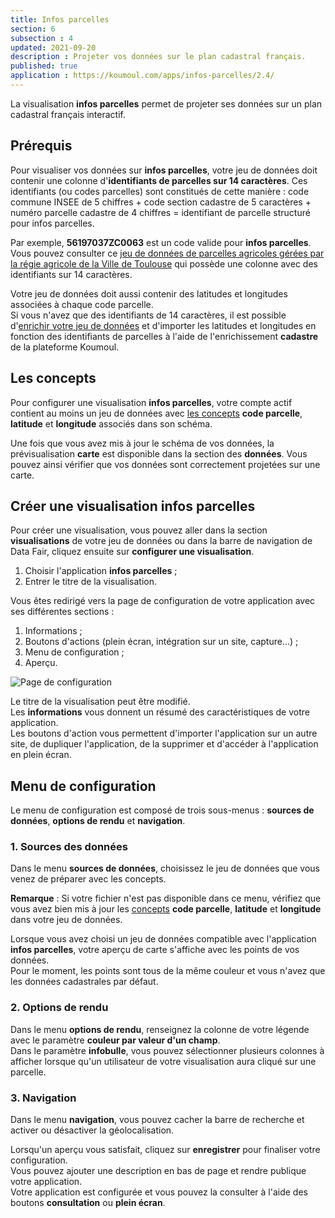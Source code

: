 ```yaml
---
title: Infos parcelles
section: 6
subsection : 4
updated: 2021-09-20
description : Projeter vos données sur le plan cadastral français.
published: true
application : https://koumoul.com/apps/infos-parcelles/2.4/
---
```


La visualisation **infos parcelles** permet de projeter ses données sur un plan cadastral français interactif.  

## Prérequis

Pour visualiser vos données sur **infos parcelles**, votre jeu de données doit contenir une colonne d'**identifiants de parcelles sur 14 caractères**. Ces identifiants (ou codes parcelles) sont constitués de cette manière&nbsp;: code commune INSEE de 5 chiffres + code section cadastre de 5 caractères + numéro parcelle cadastre de 4 chiffres = identifiant de parcelle structuré pour infos parcelles.

Par exemple, **56197037ZC0063** est un code valide pour **infos parcelles**. Vous pouvez consulter ce [jeu de données de parcelles agricoles gérées par la régie agricole de la Ville de Toulouse](https://koumoul.com/data-fair/api/v1/datasets/domaine-agricole-toulouse/full) qui possède une colonne avec des identifiants sur 14 caractères.

Votre jeu de données doit aussi contenir des latitudes et longitudes associées à chaque code parcelle.  
Si vous n'avez que des identifiants de 14 caractères, il est possible d'[enrichir votre jeu de données](./user-guide-backoffice/enrichment) et d'importer les latitudes et longitudes en fonction des identifiants de parcelles à l'aide de l'enrichissement **cadastre** de la plateforme Koumoul.

## Les concepts
Pour configurer une visualisation **infos parcelles**, votre compte actif contient au moins un jeu de données avec [les concepts](./user-guide-backoffice/concept) **code parcelle**, **latitude** et **longitude** associés dans son schéma.

Une fois que vous avez mis à jour le schéma de vos données, la prévisualisation **carte** est disponible dans la section des **données**. Vous pouvez ainsi vérifier que vos données sont correctement projetées sur une carte.

## Créer une visualisation infos parcelles

Pour créer une visualisation, vous pouvez aller dans la section **visualisations** de votre jeu de données ou dans la barre de navigation de Data&nbsp;Fair, cliquez ensuite sur **configurer une visualisation**.

1. Choisir l'application **infos parcelles**&nbsp;;
2. Entrer le titre de la visualisation.

Vous êtes redirigé vers la page de configuration de votre application avec ses différentes sections&nbsp;:

1. Informations&nbsp;;
2. Boutons d'actions (plein écran, intégration sur un site, capture...)&nbsp;;
3. Menu de configuration&nbsp;;
4. Aperçu.

![Page de configuration](./images/user-guide-backoffice/infos-parcelles-config.jpg)

Le titre de la visualisation peut être modifié.  
Les **informations** vous donnent un résumé des caractéristiques de votre application.  
Les boutons d'action vous permettent d'importer l'application sur un autre site, de dupliquer l'application, de la supprimer et d'accéder à l'application en plein écran.

## Menu de configuration
Le menu de configuration est composé de trois sous-menus&nbsp;: **sources de données**, **options de rendu** et **navigation**.

### 1. Sources des données  

Dans le menu **sources de données**, choisissez le jeu de données que vous venez de préparer avec les concepts.

**Remarque**&nbsp;: Si votre fichier n'est pas disponible dans ce menu, vérifiez que vous avez bien mis à jour les [concepts](./user-guide-backoffice/concept) **code parcelle**, **latitude** et **longitude** dans votre jeu de données.

Lorsque vous avez choisi un jeu de données compatible avec l'application **infos parcelles**, votre aperçu de carte s'affiche avec les points de vos données.  
Pour le moment, les points sont tous de la même couleur et vous n'avez que les données cadastrales par défaut.  

### 2. Options de rendu  

Dans le menu **options de rendu**, renseignez la colonne de votre légende avec le paramètre **couleur par valeur d'un champ**.  
Dans le paramètre **infobulle**, vous pouvez sélectionner plusieurs colonnes à afficher lorsque qu'un utilisateur de votre visualisation aura cliqué sur une parcelle.

### 3. Navigation  

Dans le menu **navigation**, vous pouvez cacher la barre de recherche et activer ou désactiver la géolocalisation.

Lorsqu'un aperçu vous satisfait, cliquez sur **enregistrer** pour finaliser votre configuration.  
Vous pouvez ajouter une description en bas de page et rendre publique votre application.  
Votre application est configurée et vous pouvez la consulter à l'aide des boutons **consultation** ou **plein écran**.
